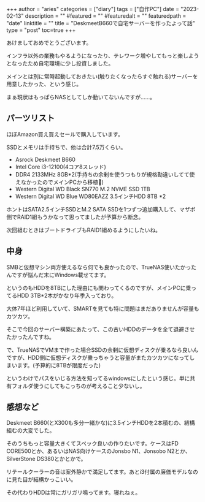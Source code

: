 +++
author = "aries"
categories = ["diary"]
tags = ["自作PC"]
date = "2023-02-13"
description = ""
#featured = ""
#featuredalt = ""
featuredpath = "date"
linktitle = ""
title = "DeskmeetB660で自宅サーバーを作ったよって話"
type = "post"
toc=true
+++

あけましておめでとうございます。

インフラ以外の業務もやるようになったり、テレワーク増やしてもっと楽しようとなったため自宅環境に少し投資しました。

メインとは別に常時起動しておきたい(触りたくなったらすぐ触れる)サーバーを用意したかった、という感じ。

まぁ現状はもっぱらNASとしてしか動いてないんですが……。

## パーツリスト

ほぼAmazon買え買えセールで購入しています。

SSDとメモリは手持ちで、他は合計7.5万くらい。

- Asrock Deskmeet B660
- Intel Core i3-12100(4コア8スレッド)
- DDR4 2133MHz 8GB*2(手持ちの余剰を使うつもりが規格勘違いしてて使えなかったのでメインPCから移植🤔)
- Western Digital WD Black SN770 M.2 NVME SSD 1TB
- Western Digital WD Blue WD80EAZZ 3.5インチHDD 8TB *2

ホントはSATA2.5インチSSDとM.2 SATA SSDを1つずつ追加購入して、マザボ側でRAID1組もうかなって思ってましたが予算から断念。

次回組むときはブートドライブもRAID1組めるようにしたいね。

## 中身

SMBと仮想マシン両方使えるなら何でも良かったので、TrueNAS使いたかったんですが悩んだ末にWindows載せてます。

というのもHDDを8TBにした理由にも関わってくるのですが、メインPCに乗ってるHDD 3TB*2本がかなり年季入っており。

大体7年ほど利用していて、SMARTを見ても特に問題はまだありませんが容量もカツカツ。

そこで今回のサーバー構築にあたって、この古いHDDのデータを全て退避させたかったんですね。

で、TrueNASでVMまで作った場合SSDの余剰に仮想ディスクが乗るなら良いんですが、HDD側に仮想ディスクが乗っちゃうと容量がまたカツカツになってしまいます。(予算的に8TBが限度だった)

というわけでパスをいじる方法を知ってるwindowsにしたという感じ。単に共有フォルダ使うにしてもこっちのが考えること少ないし。


## 感想など

Deskmeet B660(とX300も多分一緒かな)に3.5インチHDDを2本積むの、結構組むの大変でした。

そのうちもっと容量大きくてスペック良いの作りたいです。ケースはFD CORE500とか、あるいはNAS向けケースのJonsbo N1、Jonsobo N2とか、SilverStone DS380とかとかで。

リテールクーラーの音は案外静かで満足してます。あとi3付属の廉価モデルなのに見た目が結構かっこいい。

その代わりHDDは常にガリガリ鳴ってます。寝れねぇ。
